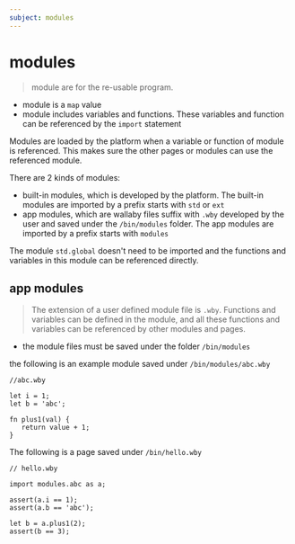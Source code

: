 ```yaml
---
subject: modules
---
```


# modules
> module are for the re-usable program. 
- module is a `map` value
- module includes variables and functions. These variables and function can be referenced by the `import` statement


Modules are loaded by the platform when a variable or function of module is referenced. This makes sure the
other pages or modules can use the referenced module.


There are 2 kinds of modules:
- built-in modules,  which is developed by the platform. The built-in modules are imported by a prefix starts with `std` or `ext`
- app modules, which are wallaby files suffix with `.wby` developed by the user and saved under the `/bin/modules` folder. The app modules are imported by a prefix starts with `modules`

The module `std.global` doesn't need to be imported and the functions and variables in this module can be referenced directly.

## app modules
> The extension of a user defined module file is `.wby`. Functions and variables can be defined in the module, and all these functions and variables can be referenced by other modules and pages.

- the module files must be saved under the folder `/bin/modules`

the following is an example module saved under `/bin/modules/abc.wby` 

```
//abc.wby

let i = 1;
let b = 'abc';

fn plus1(val) {
   return value + 1;
}

```


The following is a page saved under `/bin/hello.wby`

```
// hello.wby

import modules.abc as a;

assert(a.i == 1);
assert(a.b == 'abc');

let b = a.plus1(2);
assert(b == 3);
```